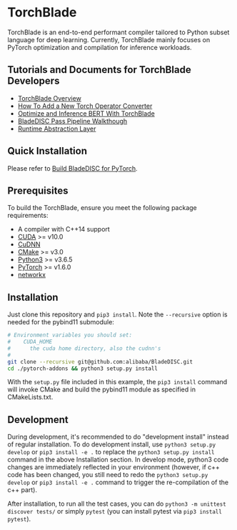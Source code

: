 # TorchBlade

TorchBlade is an end-to-end performant compiler tailored to Python subset
language for deep learning. Currently, TorchBlade mainly focuses on PyTorch
optimization and compilation for inference workloads.

## Tutorials and Documents for TorchBlade Developers

- [TorchBlade Overview](/docs/developers/bladedisc_torch_overview.md)
- [How To Add a New Torch Operator Converter](/docs/developers/add_new_torch_ops.md)
- [Optimize and Inference BERT With TorchBlade](/examples/pytorch/inference/torch_bert_tutorial.md)
- [BladeDISC Pass Pipeline Walkthough](/docs/developers/pass_pipeline.md)
- [Runtime Abstraction Layer](/docs/developers/runtime_abstraction_layer.md)

## Quick Installation

Please refer to
[Build BladeDISC for PyTorch](/docs/build_from_source.md#build-bladedisc-for-pytorch.md).

## Prerequisites

To build the TorchBlade, ensure you meet the following package requirements:

- A compiler with C++14 support
- [CUDA](https://developer.nvidia.com/cuda-toolkit) >= v10.0
- [CuDNN](https://developer.nvidia.com/rdp/cudnn-archive)
- [CMake](https://github.com/Kitware/CMake/releases) >= v3.0
- [Python3](https://www.python.org/downloads/release/python-365/) >= v3.6.5
- [PyTorch](https://pytorch.org/) >= v1.6.0
- [networkx](https://networkx.org/)

## Installation

Just clone this repository and `pip3 install`. Note the `--recursive` option is
needed for the pybind11 submodule:

```bash
# Environment variables you should set:
#    CUDA_HOME
#      the cuda home directory, also the cudnn's
#
git clone --recursive git@github.com:alibaba/BladeDISC.git
cd ./pytorch-addons && python3 setup.py install
```

With the `setup.py` file included in this example, the `pip3 install` command
will invoke CMake and build the pybind11 module as specified in CMakeLists.txt.

## Development

During development, it's recommended to do "development install" instead of
regular installation. To do development install, use `python3 setup.py develop`
or `pip3 install -e .` to replace the `python3 setup.py install` command in the
above Installation section. In develop mode, python3 code changes are
immediately reflected in your environment (however, if c++ code has been
changed, you still need to redo the `python3 setup.py develop` or
`pip3 install -e .` command to trigger the re-compilation of the c++ part).

After installation, to run all the test cases, you can do
`python3 -m unittest discover tests/` or simply `pytest` (you can install pytest
via `pip3 install pytest`).
